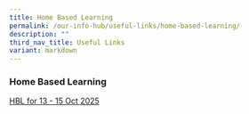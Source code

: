 ```yaml
---
title: Home Based Learning
permalink: /our-info-hub/useful-links/home-based-learning/
description: ""
third_nav_title: Useful Links
variant: markdown
---
```

### Home Based Learning

[HBL for 13 - 15 Oct 2025](https://drive.google.com/drive/folders/1K5_wBXAsV4o3MF4Yvl2n2j5URM5jLeTn)